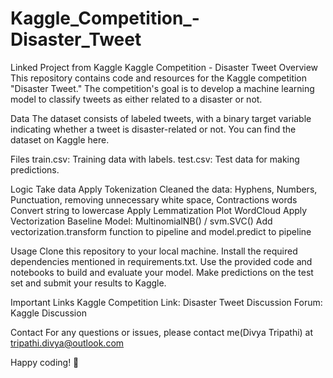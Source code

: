 # Kaggle_Competition_-Disaster_Tweet
Linked Project from Kaggle
Kaggle Competition - Disaster Tweet
Overview
This repository contains code and resources for the Kaggle competition "Disaster Tweet." The competition's goal is to develop a machine learning model to classify tweets as either related to a disaster or not.

Data
The dataset consists of labeled tweets, with a binary target variable indicating whether a tweet is disaster-related or not. You can find the dataset on Kaggle here.

Files
train.csv: Training data with labels.
test.csv: Test data for making predictions.

Logic
Take data
Apply Tokenization
Cleaned the data: Hyphens, Numbers, Punctuation, removing unnecessary white space, Contractions words
Convert string to lowercase
Apply Lemmatization
Plot WordCloud
Apply Vectorization
Baseline Model: MultinomialNB() / svm.SVC()
Add vectorization.transform function to pipeline and model.predict to pipeline

Usage
Clone this repository to your local machine.
Install the required dependencies mentioned in requirements.txt.
Use the provided code and notebooks to build and evaluate your model.
Make predictions on the test set and submit your results to Kaggle.

Important Links
Kaggle Competition Link: Disaster Tweet
Discussion Forum: Kaggle Discussion

Contact
For any questions or issues, please contact me(Divya Tripathi) at tripathi.divya@outlook.com

Happy coding! 🚀
